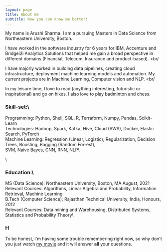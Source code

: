 ```yaml
---
layout: page
title: About me
subtitle: Now you can know me better!
---
```


My name is Arushi Sharma. I am a pursuing Masters in Data Science from Northeastern University, Boston. <br/>

I have worked in the software industry for 6 years for IBM, Accenture and Bridgei2i Analytics Solutions that helped me gain a broad perspective in different domains (Financial, Telecom, Insurance and product-based). <br/  

I have majorly worked in building data pipelines, creating cloud infrastructure, deployment machine learning models and automation. My current projects are in Machine Learning, Computer vision and NLP. <br/

In my leisure time, I love to read (anything interesting, futuristic or inspirational) and go on hikes. I also love to play badminton and chess.  
   
    
      
      


### Skill-set:\
Programming: Python, Shell, SQL, R, Terraform, Numpy, Pandas, Scikit-Learn\
Technologies: Hadoop, Spark, Kafka, Hive, Cloud (AWS), Docker, Elastic Search, PyTorch\
Machine Learning: Regression (Linear, Logistic), Regularization, Decision Trees, Boosting, Bagging (Random For-est),\
 					SVM, Naive Bayes, CNN, RNN, NLP\

\
  
  
### Education:\
MS (Data Science); Northeastern University, Boston, MA August, 2021 \
	Relevant Courses: Algorithms, Linear Algebra and Probability, Information Retrieval, Machine Learning\
B.Tech (Computer Science); Rajasthan Technical University, India, Honours, 2012\
	Relevant Courses: Data mining and Warehousing, Distributed Systems, Statistics and Probability Theory\

  
  
### H

To be honest, I'm having some trouble remembering right now, so why don't you just watch [my movie](https://en.wikipedia.org/wiki/The_Princess_Bride_%28film%29) and it will answer **all** your questions.
